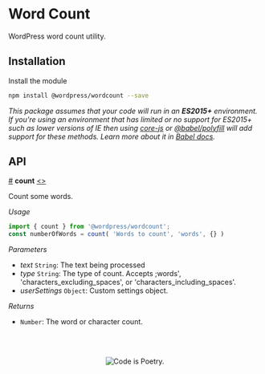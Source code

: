 # Word Count

WordPress word count utility.

## Installation

Install the module

```bash
npm install @wordpress/wordcount --save
```

_This package assumes that your code will run in an **ES2015+** environment. If you're using an environment that has limited or no support for ES2015+ such as lower versions of IE then using [core-js](https://github.com/zloirock/core-js) or [@babel/polyfill](https://babeljs.io/docs/en/next/babel-polyfill) will add support for these methods. Learn more about it in [Babel docs](https://babeljs.io/docs/en/next/caveats)._

## API

<!-- START TOKEN(Autogenerated API docs) -->

<a name="count" href="#count">#</a> **count** [\<>](src/index.js#L107-L121)

Count some words.

_Usage_

```js
import { count } from '@wordpress/wordcount';
const numberOfWords = count( 'Words to count', 'words', {} )
```

_Parameters_

-   _text_ `String`: The text being processed
-   _type_ `String`: The type of count. Accepts ;words', 'characters_excluding_spaces', or 'characters_including_spaces'.
-   _userSettings_ `Object`: Custom settings object.

_Returns_

-   `Number`: The word or character count.


<!-- END TOKEN(Autogenerated API docs) -->

<br/><br/><p align="center"><img src="https://s.w.org/style/images/codeispoetry.png?1" alt="Code is Poetry." /></p>
